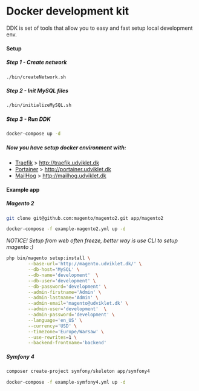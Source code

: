 # Docker development kit

DDK is set of tools that allow you to easy and fast setup local development env.

#### Setup

##### Step 1 - Create network

```bash
./bin/createNetwork.sh
```

##### Step 2 - Init MySQL files
```bash
./bin/initializeMySQL.sh
```

##### Step 3 - Run DDK
```bash
docker-compose up -d
```

##### Now you have setup docker environment with:
- [Traefik] > http://traefik.udviklet.dk
- [Portainer] > http://portainer.udviklet.dk
- [MailHog] > http://mailhog.udviklet.dk

#### Example app 

##### Magento 2

```bash
git clone git@github.com:magento/magento2.git app/magento2
```

```bash
docker-compose -f example-magento2.yml up -d
```

_NOTICE! Setup from web often freeze, better way is use CLI to setup magento :)_

```bash
php bin/magento setup:install \
        --base-url='http://magento.udviklet.dk/' \
        --db-host='MySQL' \
        --db-name='development'  \
        --db-user='development' \
        --db-password='development' \
        --admin-firstname='Admin' \
        --admin-lastname='Admin' \
        --admin-email='magento@udviklet.dk' \
        --admin-user='development'  \
        --admin-password='development' \
        --language='en_US' \
        --currency='USD' \
        --timezone='Europe/Warsaw' \
        --use-rewrites=1 \
        --backend-frontname='backend'
```

##### Symfony 4

```bash
composer create-project symfony/skeleton app/symfony4
```

```bash
docker-compose -f example-symfony4.yml up -d
```

[Traefik]: https://github.com/containous/traefik#overview
[MailHog]: https://github.com/mailhog/MailHog
[Portainer]: https://github.com/portainer/portainer